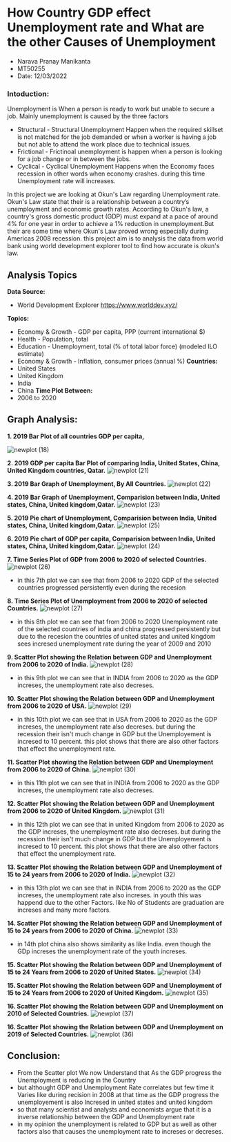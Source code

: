 # How Country GDP effect Unemployment rate and What are the other Causes of Unemployment
- Narava Pranay Manikanta
- MT50255
- Date: 12/03/2022

### Intoduction:
Unemployment is When a person is ready to work but unable to secure a job. Mainly unemployment is caused by the three factors 
- Structural - Structural Unemployment Happen when the required skillset is not matched for the job demanded or when a worker is having a job but not able to attend the work place due to technical issues.
- Frictional - Frictinoal unemployment is happen when a person is looking for a job change or in between the jobs.
- Cyclical - Cyclical Unemployment Happens when the Economy faces recession in other words when economy crashes. during this time Unemployment rate will increases.  

In this project we are looking at Okun's Law regarding Unemployment rate. Okun's Law state that their is a relationship between a country’s unemployment and economic growth rates.
According to Okun's law, a country's gross domestic product (GDP) must expand at a pace of around 4% for one year in order to achieve a 1% reduction in unemployment.But their are 
some time where Okun's Law proved wrong especially during Americas 2008 recession. this project aim is to analysis the data from world bank using world development explorer tool to 
find how accurate is okun's law.

## Analysis Topics
**Data Source:**
-  World Development Explorer  https://www.worlddev.xyz/

**Topics:**
- Economy & Growth - GDP per capita, PPP (current international $)
- Health - Population, total
- Education - Unemployment, total (% of total labor force) (modeled ILO estimate)
- Economy & Growth - Inflation, consumer prices (annual %)
**Countries:**
- United States
- United Kingdom
- India
- China
**Time Plot Between:**
- 2006 to 2020 
 
## Graph Analysis:
**1. 2019 Bar Plot of all countries GDP per capita,**

![newplot (18)](https://user-images.githubusercontent.com/98778023/158041525-565b338c-768f-42f1-91cd-56db2c5157ee.png)

**2. 2019 GDP per capita Bar Plot of comparing India, United States, China, United Kingdom countries, Qatar.**
![newplot (21)](https://user-images.githubusercontent.com/98778023/158041624-6796af99-9b75-4888-a706-da1d8cbb6d6b.png)

**3. 2019 Bar Graph of Unemployment, By All Countries.**
![newplot (22)](https://user-images.githubusercontent.com/98778023/158041751-018e10ac-151f-4406-a151-4099d2ff03d0.png)

**4. 2019 Bar Graph of Unemployment, Comparision between India, United states, China, United kingdom,Qatar.**
![newplot (23)](https://user-images.githubusercontent.com/98778023/158041830-97c53cb6-9c8a-4687-94c2-366dbf9c369d.png)

**5. 2019 Pie chart of Unemployment, Comparision between India, United states, China, United kingdom,Qatar.**
![newplot (25)](https://user-images.githubusercontent.com/98778023/158041903-9511f55f-9717-46a5-8661-47284840d815.png)

**6. 2019 Pie chart of GDP per capita, Comparision between India, United states, China, United kingdom,Qatar.**
![newplot (24)](https://user-images.githubusercontent.com/98778023/158041941-1e331324-ee92-4d3c-b148-9e049fbab324.png)

**7. Time Series Plot of GDP from 2006 to 2020 of selected Countries.**
![newplot (26)](https://user-images.githubusercontent.com/98778023/158042030-4ab58836-586a-4f4d-9417-7b8b1e7bf88f.png)
 - in this 7th plot we can see that from 2006 to 2020 GDP of the selected countries progressed persistently even during the recesion 

**8. Time Series Plot of Unemployment from 2006 to 2020 of selected Countries.**
![newplot (27)](https://user-images.githubusercontent.com/98778023/158042079-737d8b2e-e421-40fa-a418-5cce8d5ffa5f.png)
- in this 8th plot we can see that from 2006 to 2020 Unemployment rate of the selected countries of india and china progressed persistently but due to the recesion
the countries of united states and united kingdom sees incresed unemployment rate during the year of 2009 and 2010  

**9. Scatter Plot showing the Relation between GDP and Unemployment from 2006 to 2020 of India.**
![newplot (28)](https://user-images.githubusercontent.com/98778023/158044706-a1a287df-02d6-4090-b105-4b0be998f189.png)
-  in this 9th plot we can see that in INDIA from 2006 to 2020 as the GDP increses, the unemployment rate also decreses. 

**10. Scatter Plot showing the Relation between GDP and Unemployment from 2006 to 2020 of USA.**
![newplot (29)](https://user-images.githubusercontent.com/98778023/158044724-eb070914-c622-4ce5-9385-0822c955cfd2.png)
-  in this 10th plot we can see that in USA from 2006 to 2020 as the GDP increses, the unemployment rate also decreses. but during the recession their isn't much change in GDP
but the Unemployement is incresed to 10 percent. this plot shows that there are also other factors that effect the unemployment rate.   

**11. Scatter Plot showing the Relation between GDP and Unemployment from 2006 to 2020 of China.**
![newplot (30)](https://user-images.githubusercontent.com/98778023/158044766-04637c7b-f4e0-44af-b8e0-b174b3f0520f.png)
-  in this 11th plot we can see that in INDIA from 2006 to 2020 as the GDP increses, the unemployment rate also decreses. 

**12. Scatter Plot showing the Relation between GDP and Unemployment from 2006 to 2020 of United Kingdom.**
![newplot (31)](https://user-images.githubusercontent.com/98778023/158044797-1e07f2c7-6ef5-4338-be99-c69d57281ee7.png)
- in this 12th plot we can see that in united Kingdom from 2006 to 2020 as the GDP increses, the unemployment rate also decreses. but during the recession their isn't much change in GDP
but the Unemployement is incresed to 10 percent. this plot shows that there are also other factors that effect the unemployment rate.   

**13. Scatter Plot showing the Relation between GDP and Unemployment of 15 to 24 years from 2006 to 2020 of India.**
![newplot (32)](https://user-images.githubusercontent.com/98778023/158044932-0381c0dc-621d-4ba2-9a56-68e6900be6d9.png)
-  in this 13th plot we can see that in INDIA from 2006 to 2020 as the GDP increses, the unemployment rate also increses. in youth this was happend due to the other Factors.
like No of Students are graduation are increses and many more factors.


**14. Scatter Plot showing the Relation between GDP and Unemployment of 15 to 24 years from 2006 to 2020 of China.**
![newplot (33)](https://user-images.githubusercontent.com/98778023/158044946-9d560874-69d9-4747-b770-3a0e715cff98.png)
- in 14th plot china also shows similarity as like India. even though the GDp increses the unemployment rate of the youth increses.


**15. Scatter Plot showing the Relation between GDP and Unemployment of 15 to 24 Years from 2006 to 2020 of United States.**
![newplot (34)](https://user-images.githubusercontent.com/98778023/158044961-6276cccd-3b5d-41c4-a465-87281accafcd.png)

**15. Scatter Plot showing the Relation between GDP and Unemployment of 15 to 24 Years from 2006 to 2020 of United Kingdom.**
![newplot (35)](https://user-images.githubusercontent.com/98778023/158044970-75fcbb37-645c-4d5b-a736-588f12fb2f57.png)

**16. Scatter Plot showing the Relation between GDP and Unemployment on 2010 of Selected Countries.**
![newplot (37)](https://user-images.githubusercontent.com/98778023/158045050-f99082c8-5a2e-4308-b5bb-5dc0f2bd7d3f.png)

**16. Scatter Plot showing the Relation between GDP and Unemployment on 2019 of Selected Countries.**
![newplot (36)](https://user-images.githubusercontent.com/98778023/158045056-d50ec907-89bc-4034-9d70-142e206ed722.png)



## Conclusion:
- From the Scatter plot We now Understand that As the GDP progress the Unemployment is reducing in the Country 
- but althought GDP and Unemployment Rate correlates but few time it Varies like during recision in 2008 at that time as the GDP progress the unemployement is also Incresed in united states and united kingdom
- so that many scientist and analysts and economists  argue that it is a inverse relationship between the GDP and Unemployment rate
- in my opinion the unemployment is related to GDP but as well as other factors also that causes the unemployment rate to increses or decreses. 
